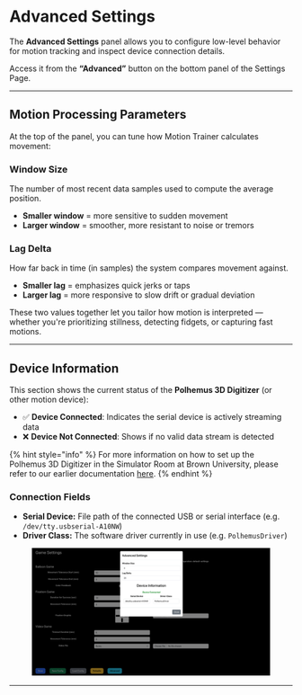 # Advanced Settings

The **Advanced Settings** panel allows you to configure low-level behavior for motion tracking and inspect device connection details.

Access it from the **“Advanced”** button on the bottom panel of the Settings Page.

***

## Motion Processing Parameters

At the top of the panel, you can tune how Motion Trainer calculates movement:

### Window Size

The number of most recent data samples used to compute the average position.

* **Smaller window** = more sensitive to sudden movement
* **Larger window** = smoother, more resistant to noise or tremors

### Lag Delta

How far back in time (in samples) the system compares movement against.

* **Smaller lag** = emphasizes quick jerks or taps
* **Larger lag** = more responsive to slow drift or gradual deviation

These two values together let you tailor how motion is interpreted — whether you're prioritizing stillness, detecting fidgets, or capturing fast motions.

***

## Device Information

This section shows the current status of the **Polhemus 3D Digitizer** (or other motion device):

* ✅ **Device Connected**: Indicates the serial device is actively streaming data
* ❌ **Device Not Connected**: Shows if no valid data stream is detected

{% hint style="info" %}
For more information on how to set up the Polhemus 3D Digitizer in the Simulator Room at Brown University, please refer to our earlier documentation [here](https://docs.ccv.brown.edu/bnc-user-manual/mrf-guides/mri-simulator-room/motion-trainer-balloon-task).&#x20;
{% endhint %}

### Connection Fields

* **Serial Device:** File path of the connected USB or serial interface (e.g. `/dev/tty.usbserial-A10NW`)
* **Driver Class:** The software driver currently in use (e.g. `PolhemusDriver`)

<figure><img src="../../.gitbook/assets/image (7).png" alt=""><figcaption></figcaption></figure>

***
